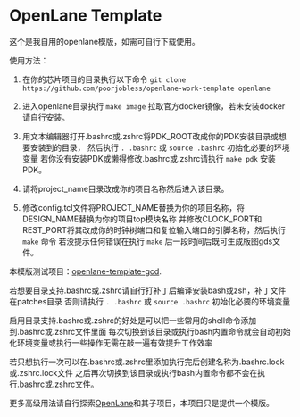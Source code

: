 # OpenLane Template

这个是我自用的openlane模版，如需可自行下载使用。

使用方法：
1. 在你的芯片项目的目录执行以下命令
`git clone https://github.com/poorjobless/openlane-work-template openlane`

2. 进入openlane目录执行 `make image` 拉取官方docker镜像，若未安装docker请自行安装。

3. 用文本编辑器打开.bashrc或.zshrc将PDK_ROOT改成你的PDK安装目录或想要安装到的目录，
然后执行 `. .bashrc` 或 `source .bashrc` 初始化必要的环境变量
若你没有安装PDK或懒得修改.bashrc或.zshrc请执行 `make pdk` 安装PDK。

4. 请将project_name目录改成你的项目名称然后进入该目录。

5. 修改config.tcl文件将PROJECT_NAME替换为你的项目名称，将DESIGN_NAME替换为你的项目top模块名称
并修改CLOCK_PORT和REST_PORT将其改成你的时钟树端口和复位输入端口的引脚名称，然后执行 `make` 命令
若没提示任何错误在执行 `make` 后一段时间后既可生成版图gds文件。

本模版测试项目：[openlane-template-gcd](https://github.com/poorjobless/openlane-template-gcd).

若想要目录支持.bashrc或.zshrc请自行打补丁后编译安装bash或zsh，补丁文件在patches目录
否则请执行 `. .bashrc` 或 `source .bashrc` 初始化必要的环境变量

启用目录支持.bashrc或.zshrc的好处是可以把一些常用的shell命令添加到.bashrc或.zshrc文件里面
每次切换到该目录或执行bash内置命令就会自动初始化环境变量或执行一些操作无需在敲一遍有效提升工作效率

若只想执行一次可以在.bashrc或.zshrc里添加执行完后创建名称为.bashrc.lock或.zshrc.lock文件
之后再次切换到该目录或执行bash内置命令都不会在执行.bashrc或.zshrc文件。

更多高级用法请自行探索[OpenLane](https://openlane.readthedocs.io/)和其子项目，本项目只是提供一个模版。

